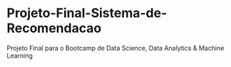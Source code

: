 # Projeto-Final-Sistema-de-Recomendacao
Projeto Final para o Bootcamp de Data Science, Data Analytics &amp; Machine Learning
